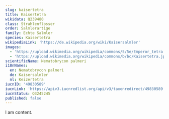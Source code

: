 ```yaml
---
slug: kaisertetra
title: Kaisertetra
wikidata: Q239480
class: Strahlenflosser
order: Salmlerartige
family: Echte Salmler
species: Kaisertetra
wikipediaLink: 'https://de.wikipedia.org/wiki/Kaisersalmler'
images:
  - 'https://upload.wikimedia.org/wikipedia/commons/5/5e/Emperor_tetra.jpg'
  - 'https://upload.wikimedia.org/wikipedia/commons/b/bc/Kaisertetra.jpg'
scientificName: Nematobrycon palmeri
i18nNames:
  en: Nematobrycon palmeri
  de: Kaisersalmler
  nl: Keizertetra
iucnID: '49830589'
iucnLink: 'https://apiv3.iucnredlist.org/api/v3/taxonredirect/49830589'
iucnStatus: Q3245245
published: false
---
```


I am content.
